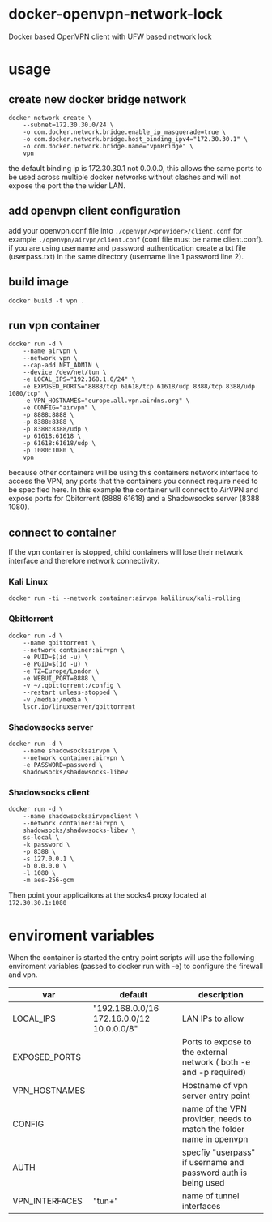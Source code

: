 # docker-openvpn-network-lock
Docker based OpenVPN client with UFW based network lock

# usage
## create new docker bridge network
```
docker network create \
    --subnet=172.30.30.0/24 \
    -o com.docker.network.bridge.enable_ip_masquerade=true \
    -o com.docker.network.bridge.host_binding_ipv4="172.30.30.1" \
    -o com.docker.network.bridge.name="vpnBridge" \
    vpn
```
the default binding ip is 172.30.30.1 not 0.0.0.0, this allows the same ports to be used across multiple docker networks without clashes and will not expose the port the the wider LAN.

## add openvpn client configuration
add your openvpn.conf file into `./openvpn/<provider>/client.conf` for example `./openvpn/airvpn/client.conf` (conf file must be name client.conf). if you are using username and password authentication create a txt file (userpass.txt) in the same directory (username line 1 password line 2).

## build image
```
docker build -t vpn .
```

## run vpn container
```
docker run -d \
    --name airvpn \
    --network vpn \
    --cap-add NET_ADMIN \
    --device /dev/net/tun \
    -e LOCAL_IPS="192.168.1.0/24" \
    -e EXPOSED_PORTS="8888/tcp 61618/tcp 61618/udp 8388/tcp 8388/udp 1080/tcp" \
    -e VPN_HOSTNAMES="europe.all.vpn.airdns.org" \
    -e CONFIG="airvpn" \
    -p 8888:8888 \
    -p 8388:8388 \
    -p 8388:8388/udp \
    -p 61618:61618 \
    -p 61618:61618/udp \
    -p 1080:1080 \
    vpn
```
because other containers will be using this containers network interface to access the VPN, any ports that the containers you connect require need to be specified here. In this example the container will connect to AirVPN and expose ports for Qbitorrent (8888 61618) and a Shadowsocks server (8388 1080).

## connect to container
If the vpn container is stopped, child containers will lose their network interface and therefore network connectivity.

### Kali Linux
```
docker run -ti --network container:airvpn kalilinux/kali-rolling
```

### Qbittorrent
```
docker run -d \
    --name qbittorrent \
    --network container:airvpn \
    -e PUID=$(id -u) \
    -e PGID=$(id -u) \
    -e TZ=Europe/London \
    -e WEBUI_PORT=8888 \
    -v ~/.qbittorrent:/config \
    --restart unless-stopped \
    -v /media:/media \
    lscr.io/linuxserver/qbittorrent
```
### Shadowsocks server
```
docker run -d \
    --name shadowsocksairvpn \
    --network container:airvpn \
    -e PASSWORD=password \
    shadowsocks/shadowsocks-libev
```
### Shadowsocks client
```
docker run -d \
    --name shadowsocksairvpnclient \
    --network container:airvpn \
    shadowsocks/shadowsocks-libev \
    ss-local \
    -k password \
    -p 8388 \
    -s 127.0.0.1 \
    -b 0.0.0.0 \
    -l 1080 \
    -m aes-256-gcm
```
Then point your applicaitons at the socks4 proxy located at `172.30.30.1:1080`


# enviroment variables
When the container is started the entry point scripts will use the following enviroment variables (passed to docker run with -e) to configure the firewall and vpn.

| var               | default                                   | description                                                         |
|-------------------|-------------------------------------------|---------------------------------------------------------------------|
| LOCAL_IPS         | "192.168.0.0/16 172.16.0.0/12 10.0.0.0/8" | LAN IPs to allow                                                    |
| EXPOSED_PORTS     |                                           | Ports to expose to the external network ( both -e and -p required)  |
| VPN_HOSTNAMES     |                                           | Hostname of vpn server entry point                                  |
| CONFIG            |                                           | name of the VPN provider, needs to match the folder name in openvpn |
| AUTH              |                                           | specfiy "userpass" if username and password auth is being used      |
| VPN_INTERFACES    | "tun+"                                    | name of tunnel interfaces                                           |


